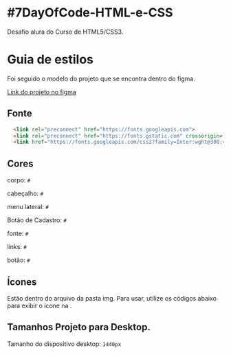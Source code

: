 # #7DayOfCode-HTML-e-CSS

Desafio alura do Curso de HTML5/CSS3. 

# Guia de estilos

Foi seguido o modelo do projeto que se encontra dentro do figma.

[Link do projeto no figma](https://www.figma.com/file/mm3MLozvUDGhDRTxSLlGL5/7daysOfCode-HTML-CSS?node-id=0%3A9878)

## Fonte

```html
  <link rel="preconnect" href="https://fonts.googleapis.com">
  <link rel="preconnect" href="https://fonts.gstatic.com" crossorigin>
  <link href="https://fonts.googleapis.com/css2?family=Inter:wght@300;400;500;600&display=swap" rel="stylesheet"> 
```
## Cores

corpo: `#`

cabeçalho: `#`

menu lateral: `#`

Botão de Cadastro: `#`

fonte: `#`

links: `#`

botão: `#`


## Ícones

Estão dentro do arquivo da pasta img. Para usar, utilize os códigos abaixo para exibir o ícone na <head>.

 <link rel="icon" type="image/x-icon" href="img/favicone.png"> 

## Tamanhos Projeto para Desktop.

Tamanho do dispositivo desktop: `1440px`
